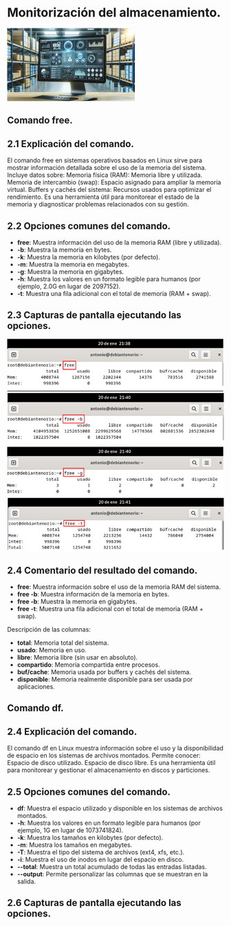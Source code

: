 # Monitorización del almacenamiento.
![Almacenamiento](imagenes/Imagen_almacenamiento.jpeg)
## Comando free.
## 2.1	Explicación del comando.
El comando free en sistemas operativos basados en Linux sirve para mostrar información detallada sobre el uso de la memoria del sistema. 
Incluye datos sobre:
Memoria física (RAM): Memoria libre y utilizada.
Memoria de intercambio (swap): Espacio asignado para ampliar la memoria virtual.
Buffers y cachés del sistema: Recursos usados para optimizar el rendimiento.
Es una herramienta útil para monitorear el estado de la memoria y diagnosticar problemas relacionados con su gestión.
## 2.2	Opciones comunes del comando.
-	__free__: Muestra información del uso de la memoria RAM (libre y utilizada).
-	__-b__: Muestra la memoria en bytes.
-	__-k__: Muestra la memoria en kilobytes (por defecto).
-	__-m__: Muestra la memoria en megabytes.
-	__-g__: Muestra la memoria en gigabytes.
-	__-h__: Muestra los valores en un formato legible para humanos (por ejemplo, 2.0G en lugar de 2097152).
-	__-t__: Muestra una fila adicional con el total de memoria (RAM + swap).
## 2.3	Capturas de pantalla ejecutando las opciones.
![Almacenamiento](imagenes/1_free.PNG)
![Almacenamiento](imagenes/2_free.PNG)
![Almacenamiento](imagenes/3_free.PNG)
![Almacenamiento](imagenes/4_free.PNG)

## 2.4 Comentario del resultado del comando.
-	**free**: Muestra información sobre el uso de la memoria RAM del sistema.
-	**free -b**: Muestra información de la memoria en bytes.
-	**free -b**: Muestra la memoria en gigabytes.
-	**free -t**: Muestra una fila adicional con el total de memoria (RAM + swap).
  
Descripción de las columnas:
-	__total__: Memoria total del sistema.
-	__usado__: Memoria en uso.
-	__libre__: Memoria libre (sin usar en absoluto).
-	__compartido__: Memoria compartida entre procesos.
-	__buf/cache__: Memoria usada por buffers y cachés del sistema.
-	__disponible__: Memoria realmente disponible para ser usada por aplicaciones.
## Comando df.
## 2.4	Explicación del comando.
El comando df en Linux muestra información sobre el uso y la disponibilidad de espacio en los sistemas de archivos montados. Permite conocer:
Espacio de disco utilizado.
Espacio de disco libre.
Es una herramienta útil para monitorear y gestionar el almacenamiento en discos y particiones.
## 2.5	Opciones comunes del comando.
-	**df**: Muestra el espacio utilizado y disponible en los sistemas de archivos montados.
-	**-h**: Muestra los valores en un formato legible para humanos (por ejemplo, 1G en lugar de 1073741824).
-	**-k**: Muestra los tamaños en kilobytes (por defecto).
-	**-m**: Muestra los tamaños en megabytes.
-	**-T**: Muestra el tipo del sistema de archivos (ext4, xfs, etc.).
-	**-i**: Muestra el uso de inodos en lugar del espacio en disco.
-	**--total**: Muestra un total acumulado de todas las entradas listadas.
-	**--output**: Permite personalizar las columnas que se muestran en la salida.
## 2.6	Capturas de pantalla ejecutando las opciones.
